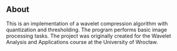 ## About
This is an implementation of a wavelet compression algorithm with quantization and thresholding. The program performs basic image processing tasks. The project was originally created for the Wavelet Analysis and Applications course at the University of Wrocław.
